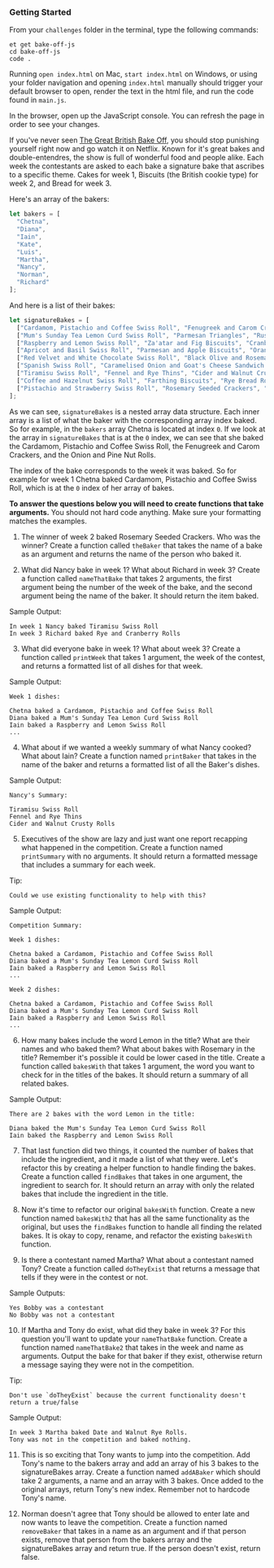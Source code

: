 ### Getting Started

From your `challenges` folder in the terminal, type the following commands:

```no-highlight
et get bake-off-js
cd bake-off-js
code .
```

Running `open index.html` on Mac, `start index.html` on Windows, or using your folder navigation and opening `index.html` manually should trigger your default browser to open, render the text in the html file, and run the code found in `main.js`.

In the browser, open up the JavaScript console. You can refresh the page in order to see your changes.

If you've never seen [The Great British Bake Off](https://www.buzzfeed.com/marietelling/23-reasons-why-you-should-watch-the-great-british-bake-off?utm_term=.nvkV7lM40#.tdd70reNJ), you should stop punishing yourself right now and go watch it on Netflix. Known for it's great bakes and double-entendres, the show is full of wonderful food and people alike. Each week the contestants are asked to each bake a signature bake that ascribes to a specific theme. Cakes for week 1, Biscuits (the British cookie type) for week 2, and Bread for week 3.

Here's an array of the bakers:

```JavaScript
let bakers = [
  "Chetna",
  "Diana",
  "Iain",
  "Kate",
  "Luis",
  "Martha",
  "Nancy",
  "Norman",
  "Richard"
];
```

And here is a list of their bakes:

```JavaScript
let signatureBakes = [
  ["Cardamom, Pistachio and Coffee Swiss Roll", "Fenugreek and Carom Crackers", "Onion and Pine Nut Rolls"],
  ["Mum's Sunday Tea Lemon Curd Swiss Roll", "Parmesan Triangles", "Rustic Picnic Rolls"],
  ["Raspberry and Lemon Swiss Roll", "Za'atar and Fig Biscuits", "Cranberry and Walnut Rye Bread Rolls"],
  ["Apricot and Basil Swiss Roll", "Parmesan and Apple Biscuits", "Orange and Cardamom Rye Bread Knot"],
  ["Red Velvet and White Chocolate Swiss Roll", "Black Olive and Rosemary Biscuits", "Opposites Attract Rolls"],
  ["Spanish Swiss Roll", "Caramelised Onion and Goat's Cheese Sandwich Biscuits", "Date and Walnut Rye Rolls"],
  ["Tiramisu Swiss Roll", "Fennel and Rye Thins", "Cider and Walnut Crusty Rolls"],
  ["Coffee and Hazelnut Swiss Roll", "Farthing Biscuits", "Rye Bread Rolls"],
  ["Pistachio and Strawberry Swiss Roll", "Rosemary Seeded Crackers", "Rye and Cranberry Rolls"]
];
```

As we can see, `signatureBakes` is a nested array data structure. Each inner array is a list of what the baker with the corresponding array index baked. So for example, in the `bakers` array Chetna is located at index `0`. If we look at the array in `signatureBakes` that is at the `0` index, we can see that she baked the Cardamom, Pistachio and Coffee Swiss Roll, the Fenugreek and Carom Crackers, and the Onion and Pine Nut Rolls.

The index of the bake corresponds to the week it was baked. So for example for week 1 Chetna baked Cardamom, Pistachio and Coffee Swiss Roll, which is at the `0` index of her array of bakes.

**To answer the questions below you will need to create functions that take arguments.** You should not hard code anything. Make sure your formatting matches the examples.

1. The winner of week 2 baked Rosemary Seeded Crackers. Who was the winner? Create a function called `theBaker` that takes the name of a bake as an argument and returns the name of the person who baked it.

2. What did Nancy bake in week 1? What about Richard in week 3? Create a function called `nameThatBake` that takes 2 arguments, the first argument being the number of the week of the bake, and the second argument being the name of the baker. It should return the item baked.

Sample Output:

```
In week 1 Nancy baked Tiramisu Swiss Roll
In week 3 Richard baked Rye and Cranberry Rolls
```

3. What did everyone bake in week 1? What about week 3? Create a function called `printWeek` that takes 1 argument, the week of the contest, and returns a formatted list of all dishes for that week.

Sample Output:

```
Week 1 dishes:

Chetna baked a Cardamom, Pistachio and Coffee Swiss Roll
Diana baked a Mum's Sunday Tea Lemon Curd Swiss Roll
Iain baked a Raspberry and Lemon Swiss Roll
...
```

4. What about if we wanted a weekly summary of what Nancy cooked? What about Iain? Create a function named `printBaker` that takes in the name of the baker and returns a formatted list of all the Baker's dishes.

Sample Output:

```
Nancy's Summary:

Tiramisu Swiss Roll
Fennel and Rye Thins
Cider and Walnut Crusty Rolls
```

5. Executives of the show are lazy and just want one report recapping what happened in the competition. Create a function named `printSummary` with no arguments. It should return a formatted message that includes a summary for each week.

Tip:

```
Could we use existing functionality to help with this?
```

Sample Output:

```
Competition Summary:

Week 1 dishes:

Chetna baked a Cardamom, Pistachio and Coffee Swiss Roll
Diana baked a Mum's Sunday Tea Lemon Curd Swiss Roll
Iain baked a Raspberry and Lemon Swiss Roll
...

Week 2 dishes:

Chetna baked a Cardamom, Pistachio and Coffee Swiss Roll
Diana baked a Mum's Sunday Tea Lemon Curd Swiss Roll
Iain baked a Raspberry and Lemon Swiss Roll
...

```

6. How many bakes include the word Lemon in the title? What are their names and who baked them? What about bakes with Rosemary in the title? Remember it's possible it could be lower cased in the title. Create a function called `bakesWith` that takes 1 argument, the word you want to check for in the titles of the bakes. It should return a summary of all related bakes.

Sample Output:

```
There are 2 bakes with the word Lemon in the title:

Diana baked the Mum's Sunday Tea Lemon Curd Swiss Roll
Iain baked the Raspberry and Lemon Swiss Roll
```

7. That last function did two things, it counted the number of bakes that include the ingredient, and it made a list of what they were. Let's refactor this by creating a helper function to handle finding the bakes. Create a function called `findBakes` that takes in one argument, the ingredient to search for. It should return an array with only the related bakes that include the ingredient in the title.

8. Now it's time to refactor our original `bakesWith` function. Create a new function named `bakesWith2` that has all the same functionality as the original, but uses the `findBakes` function to handle all finding the related bakes. It is okay to copy, rename, and refactor the existing `bakesWith` function.

9. Is there a contestant named Martha? What about a contestant named Tony? Create a function called `doTheyExist` that returns a message that tells if they were in the contest or not.

Sample Outputs:

```
Yes Bobby was a contestant
No Bobby was not a contestant
```

10. If Martha and Tony do exist, what did they bake in week 3? For this question you'll want to update your `nameThatBake` function. Create a function named `nameThatBake2` that takes in the week and name as arguments. Output the bake for that baker if they exist, otherwise return a message saying they were not in the competition.

Tip:

```
Don't use `doTheyExist` because the current functionality doesn't return a true/false
```

Sample Output:

```
In week 3 Martha baked Date and Walnut Rye Rolls.
Tony was not in the competition and baked nothing.
```

11. This is so exciting that Tony wants to jump into the competition. Add Tony's name to the bakers array and add an array of his 3 bakes to the signatureBakes array. Create a function named `addABaker` which should take 2 arguments, a name and an array with 3 bakes. Once added to the original arrays, return Tony's new index. Remember not to hardcode Tony's name.

12. Norman doesn't agree that Tony should be allowed to enter late and now wants to leave the competition. Create a function named `removeBaker` that takes in a name as an argument and if that person exists, remove that person from the bakers array and the signatureBakes array and return true. If the person doesn't exist, return false.

